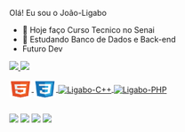 Olá! Eu sou o João-Ligabo

- 🔭 Hoje faço Curso Tecnico no Senai
- 🌱 Estudando Banco de Dados e Back-end
- Futuro Dev

<div>
   <a href="https://github.com/joao-ligabo">
   <img height="180em" src="https://github-readme-stats.vercel.app/api?username=joao-ligabo&show_icons=true&theme=tokyonight&include_all_comits=true&count_private=true"/>
   <img height="180em" src="https://github-readme-stats.vercel.app/api/top-langs/?username=joao-ligabo&layout=compact&langs_count=16&theme=tokyonight"/>
</div>

<div style="display: inline_block"><br>
  <img align="center" alt="Ligabo-HTML" height="30" width="40" src="https://raw.githubusercontent.com/devicons/devicon/master/icons/html5/html5-original.svg"> 
  <img align="center" alt="Ligabo-CSS" height="30" width="40" src="https://raw.githubusercontent.com/devicons/devicon/master/icons/css3/css3-original.svg">
  <img align="center" alt="Ligabo-C++" height="30" width="40" src="https://cdn.jsdelivr.net/gh/devicons/devicon@latest/icons/cplusplus/cplusplus-original.svg" />
  <img align="center" alt="Ligabo-PHP" height="30" width="40" src="https://cdn.jsdelivr.net/gh/devicons/devicon@latest/icons/php/php-original.svg" />
</div>



##

<div>
  <a href="https://www.instagram.com/eo_ligabo" target="_blank"><img src="https://img.shields.io/badge/-Instagram-%23E4405F?style=for-the-badge&logo=instagram&logoColor=white" target="_blank"></a>
  <a href="www.linkedin.com/in/joão-ligabo-ab75a8376" target="_blank"><img src="https://img.shields.io/badge/LinkedIn-0077B5?style=for-the-badge&logo=linkedin&logoColor=white" target="_blank"></a>
  <a href="mailto:jp.jligabo@gmail.com"><img src="https://img.shields.io/badge/Gmail-D14836?style=for-the-badge&logo=gmail&logoColor=white" target="_blank"></a>
  <a href="https://discordapp.com/users/123456789012345678" target="_blank"><img src="https://img.shields.io/badge/Discord-7289DA?style=for-the-badge&logo=discord&logoColor=white" target="_blank"></a>
  
</div>

